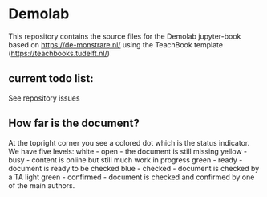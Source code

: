 # Demolab

This repository contains the source files for the Demolab jupyter-book based on https://de-monstrare.nl/ using the TeachBook template (https://teachbooks.tudelft.nl/)

## current todo list: 

See repository issues


## How far is the document?
At the topright corner you see a colored dot which is the status indicator. We have five levels: 
white - open - the document is still missing
yellow - busy - content is online but still much work in progress
green - ready - document is ready to be checked
blue - checked - document is checked by a TA
light green - confirmed - document is checked and confirmed by one of the main authors.
